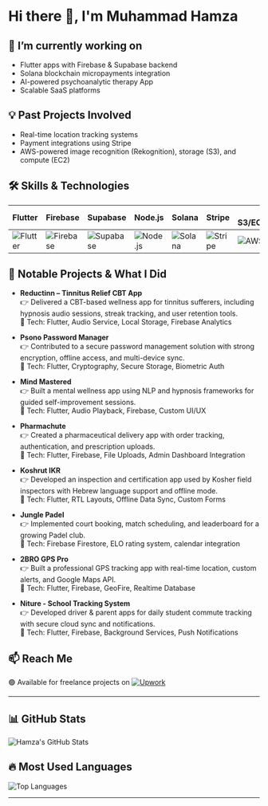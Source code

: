 # Hi there 👋, I'm Muhammad Hamza

## 🔭 I’m currently working on
- Flutter apps with Firebase & Supabase backend
- Solana blockchain micropayments integration
- AI-powered psychoanalytic therapy App
- Scalable SaaS platforms

## 💡 Past Projects Involved
- Real-time location tracking systems
- Payment integrations using Stripe
- AWS-powered image recognition (Rekognition), storage (S3), and compute (EC2)

## 🛠️ Skills & Technologies
| Flutter | Firebase | Supabase | Node.js | Solana | Stripe | AWS S3/EC2/Rekognition |
|---------|----------|----------|---------|--------|--------|------------------------|
| ![Flutter](https://img.shields.io/badge/-Flutter-02569B?style=flat-square&logo=flutter&logoColor=white) | ![Firebase](https://img.shields.io/badge/-Firebase-FFCA28?style=flat-square&logo=firebase&logoColor=black) | ![Supabase](https://img.shields.io/badge/-Supabase-3ECF8E?style=flat-square&logo=supabase&logoColor=black) | ![Node.js](https://img.shields.io/badge/-Node.js-339933?style=flat-square&logo=node.js&logoColor=white) | ![Solana](https://img.shields.io/badge/-Solana-00FFA3?style=flat-square&logo=solana&logoColor=white) | ![Stripe](https://img.shields.io/badge/-Stripe-635BFF?style=flat-square&logo=stripe&logoColor=white) | ![AWS](https://img.shields.io/badge/-AWS-232F3E?style=flat-square&logo=amazonaws&logoColor=white) |

## 📱 Notable Projects & What I Did

- **Reductinn – Tinnitus Relief CBT App**  
  👉 Delivered a CBT-based wellness app for tinnitus sufferers, including hypnosis audio sessions, streak tracking, and user retention tools.  
  🔧 Tech: Flutter, Audio Service, Local Storage, Firebase Analytics

- **Psono Password Manager**  
  👉 Contributed to a secure password management solution with strong encryption, offline access, and multi-device sync.  
  🔧 Tech: Flutter, Cryptography, Secure Storage, Biometric Auth

- **Mind Mastered**  
  👉 Built a mental wellness app using NLP and hypnosis frameworks for guided self-improvement sessions.  
  🔧 Tech: Flutter, Audio Playback, Firebase, Custom UI/UX

- **Pharmachute**  
  👉 Created a pharmaceutical delivery app with order tracking, authentication, and prescription uploads.  
  🔧 Tech: Flutter, Firebase, File Uploads, Admin Dashboard Integration

- **Koshrut IKR**  
  👉 Developed an inspection and certification app used by Kosher field inspectors with Hebrew language support and offline mode.  
  🔧 Tech: Flutter, RTL Layouts, Offline Data Sync, Custom Forms

- **Jungle Padel**  
  👉 Implemented court booking, match scheduling, and leaderboard for a growing Padel club.  
  🔧 Tech: Firebase Firestore, ELO rating system, calendar integration  

- **2BRO GPS Pro**  
  👉 Built a professional GPS tracking app with real-time location, custom alerts, and Google Maps API.  
  🔧 Tech: Flutter, Firebase, GeoFire, Realtime Database  

- **Niture - School Tracking System**  
  👉 Developed driver & parent apps for daily student commute tracking with secure cloud sync and notifications.  
  🔧 Tech: Flutter, Firebase, Background Services, Push Notifications  

## 📫 Reach Me
🟢 Available for freelance projects on 
<a href="https://www.upwork.com/freelancers/~01aaf214297b237cb9" target="_blank" rel="noopener noreferrer">
  <img src="https://img.shields.io/badge/Upwork-6FDA44?style=flat-square&logo=upwork&logoColor=white" alt="Upwork" />
</a>


---

## 📊 GitHub Stats

![Hamza's GitHub Stats](https://github-readme-stats-nine-gilt.vercel.app/api?username=hamza39460&include_all_commits=true&show_icons=true&theme=dark)

## 🔥 Most Used Languages

![Top Languages](https://github-readme-stats-nine-gilt.vercel.app/api/top-langs/?username=hamza39460&layout=compact&theme=dark)

---
